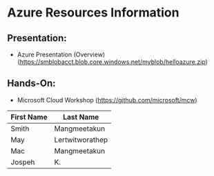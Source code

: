# Azure Resources Information

## Presentation:
* Azure Presentation (Overview)(https://smblobacct.blob.core.windows.net/myblob/helloazure.zip)


## Hands-On:
* Microsoft Cloud Workshop (https://github.com/microsoft/mcw)

First Name | Last Name
--- | ---
Smith | Mangmeetakun
May | Lertwitworathep
Mac | Mangmeetakun
Jospeh | K.

